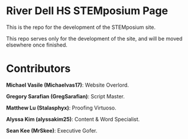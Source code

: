 # River Dell HS STEMposium Page
This is the repo for the development of the STEMposium site.

This repo serves only for the development of the site, and will be moved elsewhere once finished.

# Contributors

<b>Michael Vasile (Michaelvas17)</b>: Website Overlord.

<b>Gregory Sarafian (GregSarafian)</b>: Script Master.

<b>Matthew Lu (Stalasphyx)</b>: Proofing Virtuoso.

<b>Alyssa Kim (alyssakim25)</b>: Content & Word Specialist.

<b>Sean Kee (MrSkee)</b>: Executive Gofer.
